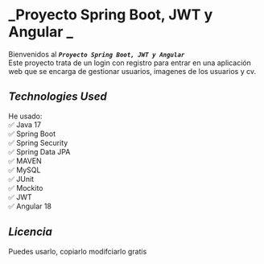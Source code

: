 # _Proyecto Spring Boot, JWT y Angular _



Bienvenidos al  **_`Proyecto Spring Boot, JWT y Angular`_**  <br/>
Este proyecto trata de un login con registro para entrar en una aplicación web que se encarga
de gestionar usuarios, imagenes de los usuarios y cv.

## _Technologies Used_

He usado: <br/>
✅ Java 17 <br/>
✅ Spring Boot  <br/>
✅ Spring Security  <br/>
✅ Spring Data JPA <br/>
✅ MAVEN <br/>
✅ MySQL <br/>
✅ JUnit <br/>
✅ Mockito <br/>
✅ JWT <br/>
✅ Angular 18 <br/>

## _Licencia_

Puedes usarlo, copiarlo modifciarlo gratis

